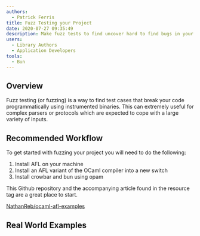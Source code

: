 ```yaml
---
authors:
  - Patrick Ferris
title: Fuzz Testing your Project
date: 2020-07-27 09:35:49
description: Make fuzz tests to find uncover hard to find bugs in your code
users:
  - Library Authors
  - Application Developers 
tools:
  - Bun 
---
```


## Overview

Fuzz testing (or fuzzing) is a way to find test cases that break your code programmatically using instrumented binaries. This can extremely useful for complex parsers or protocols which are expected to cope with a large variety of inputs.

## Recommended Workflow

To get started with fuzzing your project you will need to do the following: 

1. Install AFL on your machine 
2. Install an AFL variant of the OCaml compiler into a new switch
3. Install crowbar and bun using opam 

This Github repository and the accompanying article found in the resource tag are a great place to start. 

[NathanReb/ocaml-afl-examples](https://github.com/NathanReb/ocaml-afl-examples)

## Real World Examples
